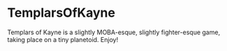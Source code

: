# TemplarsOfKayne
Templars of Kayne is a slightly MOBA-esque, slightly fighter-esque game, taking place on a tiny planetoid. Enjoy!
